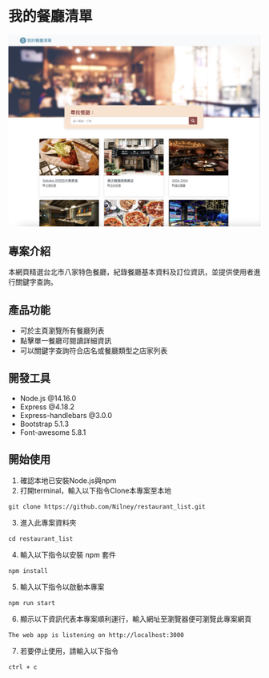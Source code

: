 # 我的餐廳清單
![image](https://github.com/Nilney/restaurant_list/blob/main/views/photo/main.png?raw=true)

## 專案介紹
本網頁精選台北市八家特色餐廳，紀錄餐廳基本資料及訂位資訊，並提供使用者進行關鍵字查詢。

## 產品功能
* 可於主頁瀏覽所有餐廳列表
* 點擊單一餐廳可閱讀詳細資訊
* 可以關鍵字查詢符合店名或餐廳類型之店家列表

## 開發工具
* Node.js @14.16.0
* Express @4.18.2
* Express-handlebars @3.0.0
* Bootstrap 5.1.3
* Font-awesome 5.8.1

## 開始使用
1. 確認本地已安裝Node.js與npm
2. 打開terminal，輸入以下指令Clone本專案至本地
  ```
  git clone https://github.com/Nilney/restaurant_list.git
  ```
3. 進入此專案資料夾
  ```
  cd restaurant_list
  ```
4. 輸入以下指令以安裝 npm 套件
  ```
  npm install
  ```
5. 輸入以下指令以啟動本專案
  ```
  npm run start
  ```
6. 顯示以下資訊代表本專案順利運行，輸入網址至瀏覽器便可瀏覽此專案網頁
  ```
  The web app is listening on http://localhost:3000
  ```
7. 若要停止使用，請輸入以下指令
  ```
  ctrl + c
  ```
